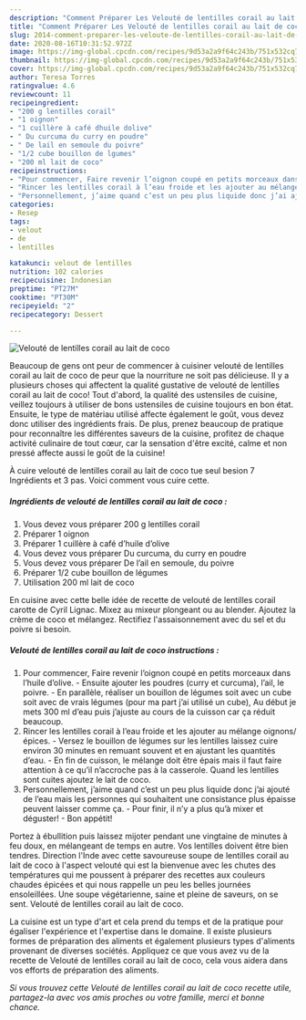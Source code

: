 ```yaml
---
description: "Comment Préparer Les Velouté de lentilles corail au lait de coco"
title: "Comment Préparer Les Velouté de lentilles corail au lait de coco"
slug: 2014-comment-preparer-les-veloute-de-lentilles-corail-au-lait-de-coco
date: 2020-08-16T10:31:52.972Z
image: https://img-global.cpcdn.com/recipes/9d53a2a9f64c243b/751x532cq70/veloute-de-lentilles-corail-au-lait-de-coco-photo-principale-de-la-recette.jpg
thumbnail: https://img-global.cpcdn.com/recipes/9d53a2a9f64c243b/751x532cq70/veloute-de-lentilles-corail-au-lait-de-coco-photo-principale-de-la-recette.jpg
cover: https://img-global.cpcdn.com/recipes/9d53a2a9f64c243b/751x532cq70/veloute-de-lentilles-corail-au-lait-de-coco-photo-principale-de-la-recette.jpg
author: Teresa Torres
ratingvalue: 4.6
reviewcount: 11
recipeingredient:
- "200 g lentilles corail"
- "1 oignon"
- "1 cuillère à café dhuile dolive"
- " Du curcuma du curry en poudre"
- " De lail en semoule du poivre"
- "1/2 cube bouillon de lgumes"
- "200 ml lait de coco"
recipeinstructions:
- "Pour commencer, Faire revenir l’oignon coupé en petits morceaux dans l’huile d’olive.  Ensuite ajouter les poudres (curry et curcuma), l’ail, le poivre.  En parallèle, réaliser un bouillon de légumes soit avec un cube soit avec de vrais légumes (pour ma part j’ai utilisé un cube), Au début je mets 300 ml d’eau puis j’ajuste au cours de la cuisson car ça réduit beaucoup."
- "Rincer les lentilles corail à l’eau froide et les ajouter au mélange oignons/ épices. Versez le bouillon de légumes sur les lentilles laissez cuire environ 30 minutes en remuant souvent et en ajustant les quantités d’eau.  En fin de cuisson, le mélange doit être épais mais il faut faire attention à ce qu’il n’accroche pas à la casserole. Quand les lentilles sont cuites ajoutez le lait de coco."
- "Personnellement, j’aime quand c’est un peu plus liquide donc j’ai ajouté de l’eau mais les personnes qui souhaitent une consistance plus épaisse peuvent laisser comme ça. Pour finir, il n’y a plus qu’à mixer et déguster! Bon appétit!"
categories:
- Resep
tags:
- velout
- de
- lentilles

katakunci: velout de lentilles 
nutrition: 102 calories
recipecuisine: Indonesian
preptime: "PT27M"
cooktime: "PT30M"
recipeyield: "2"
recipecategory: Dessert

---
```



![Velouté de lentilles corail au lait de coco](https://img-global.cpcdn.com/recipes/9d53a2a9f64c243b/751x532cq70/veloute-de-lentilles-corail-au-lait-de-coco-photo-principale-de-la-recette.jpg)

Beaucoup de gens ont peur de commencer à cuisiner velouté de lentilles corail au lait de coco de peur que la nourriture ne soit pas délicieuse. Il y a plusieurs choses qui affectent la qualité gustative de velouté de lentilles corail au lait de coco! Tout d'abord, la qualité des ustensiles de cuisine, veillez toujours à utiliser de bons ustensiles de cuisine toujours en bon état. Ensuite, le type de matériau utilisé affecte également le goût, vous devez donc utiliser des ingrédients frais. De plus, prenez beaucoup de pratique pour reconnaître les différentes saveurs de la cuisine, profitez de chaque activité culinaire de tout cœur, car la sensation d'être excité, calme et non pressé affecte aussi le goût de la cuisine!

<!--inarticleads1-->

À cuire velouté de lentilles corail au lait de coco tue seul besion 7 Ingrédients et 3 pas. Voici comment vous cuire cette.

##### Ingrédients de velouté de lentilles corail au lait de coco :

1. Vous devez vous préparer 200 g lentilles corail
1. Préparer 1 oignon
1. Préparer 1 cuillère à café d’huile d’olive
1. Vous devez vous préparer  Du curcuma, du curry en poudre
1. Vous devez vous préparer  De l’ail en semoule, du poivre
1. Préparer 1/2 cube bouillon de légumes
1. Utilisation 200 ml lait de coco


En cuisine avec cette belle idée de recette de velouté de lentilles corail carotte de Cyril Lignac. Mixez au mixeur plongeant ou au blender. Ajoutez la crème de coco et mélangez. Rectifiez l&#39;assaisonnement avec du sel et du poivre si besoin. 

<!--inarticleads2-->

##### Velouté de lentilles corail au lait de coco instructions :

1. Pour commencer, Faire revenir l’oignon coupé en petits morceaux dans l’huile d’olive.  - Ensuite ajouter les poudres (curry et curcuma), l’ail, le poivre.  - En parallèle, réaliser un bouillon de légumes soit avec un cube soit avec de vrais légumes (pour ma part j’ai utilisé un cube), Au début je mets 300 ml d’eau puis j’ajuste au cours de la cuisson car ça réduit beaucoup.
1. Rincer les lentilles corail à l’eau froide et les ajouter au mélange oignons/ épices. - Versez le bouillon de légumes sur les lentilles laissez cuire environ 30 minutes en remuant souvent et en ajustant les quantités d’eau.  - En fin de cuisson, le mélange doit être épais mais il faut faire attention à ce qu’il n’accroche pas à la casserole. Quand les lentilles sont cuites ajoutez le lait de coco.
1. Personnellement, j’aime quand c’est un peu plus liquide donc j’ai ajouté de l’eau mais les personnes qui souhaitent une consistance plus épaisse peuvent laisser comme ça. - Pour finir, il n’y a plus qu’à mixer et déguster! - Bon appétit!


Portez à ébullition puis laissez mijoter pendant une vingtaine de minutes à feu doux, en mélangeant de temps en autre. Vos lentilles doivent être bien tendres. Direction l&#39;Inde avec cette savoureuse soupe de lentilles corail au lait de coco à l&#39;aspect velouté qui est la bienvenue avec les chutes des températures qui me poussent à préparer des recettes aux couleurs chaudes épicées et qui nous rappelle un peu les belles journées ensoleillées. Une soupe végétarienne, saine et pleine de saveurs, on se sent. Velouté de lentilles corail au lait de coco. 

<!--inarticleads1-->

<p>
La cuisine est un type d'art et cela prend du temps et de la pratique pour égaliser l'expérience et l'expertise dans le domaine. Il existe plusieurs formes de préparation des aliments et également plusieurs types d'aliments provenant de diverses sociétés. Appliquez ce que vous avez vu de la recette de Velouté de lentilles corail au lait de coco, cela vous aidera dans vos efforts de préparation des aliments.
</p>

<p>
<i>Si vous trouvez cette Velouté de lentilles corail au lait de coco recette utile, partagez-la avec vos amis proches ou votre famille, merci et bonne chance.</i>
</p>
